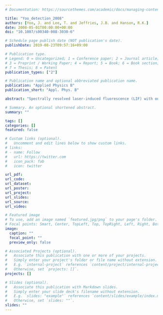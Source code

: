 ```yaml
---
# Documentation: https://sourcethemes.com/academic/docs/managing-content/

title: "Yoo_detection_2008"
authors: [Yoo, J. and Lee, T. and Jeffries, J.B. and Hanson, R.K.]
date: 2008-05-01T00:00:00+00:00
doi: "10.1007/s00340-008-3030-6"

# Schedule page publish date (NOT publication's date).
publishDate: 2019-08-23T09:57:16+09:00

# Publication type.
# Legend: 0 = Uncategorized; 1 = Conference paper; 2 = Journal article;
# 3 = Preprint / Working Paper; 4 = Report; 5 = Book; 6 = Book section;
# 7 = Thesis; 8 = Patent
publication_types: ["2"]

# Publication name and optional abbreviated publication name.
publication: "Applied Physics B"
publication_short: "Appl. Phys. B"

abstract: "Spectrally resolved laser-induced fluorescence (LIF) with one-dimensional spatial imaging was investigated as a technique for detection of trace concentrations of nitric oxide (NO) in high-pressure flames. Experiments were performed in the burnt gases of premixed methane/argon/oxygen flames with seeded NO (15 to 50 ppm), pressures of 10 to 60 bar, and an equivalence ratio of 0.9. LIF signals were dispersed with a spectrometer and recorded on a 2-D intensified CCD array yielding both spectral resolution and 1-D spatial resolution. This method allows isolation of NO-LIF from interference signals due to alternative species (mainly hot O2 and CO2) while providing spatial resolution along the line of the excitation laser. A fast data analysis strategy was developed to enable pulse-by-pulse NO concentration measurements from these images. Statistical analyses as a function of laser energy of these single-shot data were used to determine the detection limits for NO concentration as well as the measurement precision. Extrapolating these results to pulse energies of ∼ 16 mJ/pulse yielded a predicted detection limit of ∼ 10 ppm for pressures up to 60 bar. Quantitative 1-D LIF measurements were performed in CH4/air flames to validate capability for detection of nascent NO in flames at 10–60 bar."

# Summary. An optional shortened abstract.
summary: ""

tags: []
categories: []
featured: false

# Custom links (optional).
#   Uncomment and edit lines below to show custom links.
# links:
# - name: Follow
#   url: https://twitter.com
#   icon_pack: fab
#   icon: twitter

url_pdf:
url_code:
url_dataset:
url_poster:
url_project:
url_slides:
url_source:
url_video:

# Featured image
# To use, add an image named `featured.jpg/png` to your page's folder. 
# Focal points: Smart, Center, TopLeft, Top, TopRight, Left, Right, BottomLeft, Bottom, BottomRight.
image:
  caption: ""
  focal_point: ""
  preview_only: false

# Associated Projects (optional).
#   Associate this publication with one or more of your projects.
#   Simply enter your project's folder or file name without extension.
#   E.g. `internal-project` references `content/project/internal-project/index.md`.
#   Otherwise, set `projects: []`.
projects: []

# Slides (optional).
#   Associate this publication with Markdown slides.
#   Simply enter your slide deck's filename without extension.
#   E.g. `slides: "example"` references `content/slides/example/index.md`.
#   Otherwise, set `slides: ""`.
slides: ""
---
```

